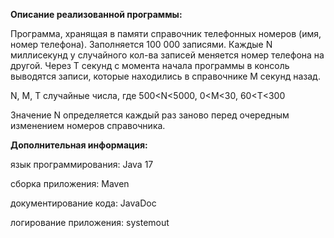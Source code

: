 **Описание реализованной программы:**

Программа, хранящая в памяти справочник телефонных номеров (имя, номер телефона). Заполняется 100 000 записями. Каждые N миллисекунд у случайного кол-ва записей меняется номер телефона на другой. Через T секунд с момента начала программы в консоль выводятся записи, которые находились в справочнике M секунд назад.

N, M, T случайные числа, где 500<N<5000, 0<M<30, 60<T<300

Значение N определяется каждый раз заново перед очередным изменением номеров справочника.

**Дополнительная информация:**

язык программирования: Java 17

сборка приложения: Maven

документирование кода: JavaDoc

логирование приложения: systemout